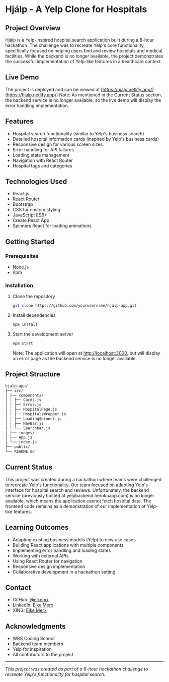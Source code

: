 # Hjálp - A Yelp Clone for Hospitals

## Project Overview
Hjálp is a Yelp-inspired hospital search application built during a 8-hour hackathon. The challenge was to recreate Yelp's core functionality, specifically focused on helping users find and review hospitals and medical facilities. While the backend is no longer available, the project demonstrates the successful implementation of Yelp-like features in a healthcare context.

## Live Demo
The project is deployed and can be viewed at [https://hjalp.netlify.app/](https://hjalp.netlify.app/)
Note: As mentioned in the Current Status section, the backend service is no longer available, so the live demo will display the error handling implementation.

## Features
- Hospital search functionality (similar to Yelp's business search)
- Detailed hospital information cards (inspired by Yelp's business cards)
- Responsive design for various screen sizes
- Error handling for API failures
- Loading state management
- Navigation with React Router
- Hospital tags and categories

## Technologies Used
- React.js
- React Router
- Bootstrap
- CSS for custom styling
- JavaScript ES6+
- Create React App
- Spinners React for loading animations

## Getting Started

### Prerequisites
- Node.js
- npm

### Installation
1. Clone the repository
   ```bash
   git clone https://github.com/yourusername/hjalp-app.git
   ```
2. Install dependencies
   ```bash
   npm install
   ```
3. Start the development server
   ```bash
   npm start
   ```
   Note: The application will open at [http://localhost:3000](http://localhost:3000), but will display an error page as the backend service is no longer available.

## Project Structure
```bash
hjalp-app/
├── src/
│ ├── components/
│ │ ├── Cards.js
│ │ ├── Error.js
│ │ ├── HospitalPage.js
│ │ ├── HospitalsWrapper.js
│ │ ├── LoadingSpinner.js
│ │ ├── NavBar.js
│ │ └── Searchbar.js
│ ├── images/
│ ├── App.js
│ └── index.js
├── public/
└── README.md
```

## Current Status
This project was created during a hackathon where teams were challenged to recreate Yelp's functionality. Our team focused on adapting Yelp's interface for hospital search and reviews. Unfortunately, the backend service (previously hosted at yelpbackend.herokuapp.com) is no longer available, which means the application cannot fetch hospital data. The frontend code remains as a demonstration of our implementation of Yelp-like features.

## Learning Outcomes
- Adapting existing business models (Yelp) to new use cases
- Building React applications with multiple components
- Implementing error handling and loading states
- Working with external APIs
- Using React Router for navigation
- Responsive design implementation
- Collaborative development in a hackathon setting

## Contact
- GitHub: [@eikemx](https://github.com/eikemx)
- LinkedIn: [Eike Merx](https://www.linkedin.com/in/eike-merx-50b111216/)
- XING: [Eike Merx](https://www.xing.com/profile/Eike_Merx/web_profiles)

## Acknowledgments
- WBS Coding School
- Backend team members
- Yelp for inspiration
- All contributors to the project

---
*This project was created as part of a 8-hour hackathon challenge to recreate Yelp's functionality for hospital search.*